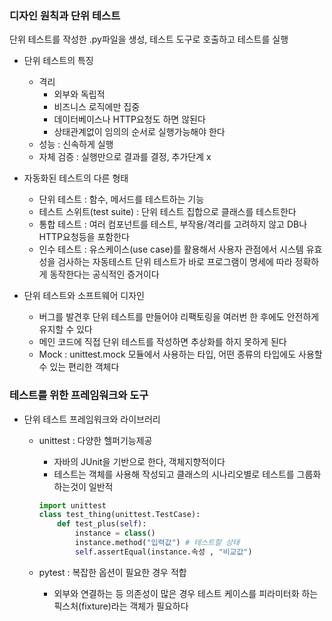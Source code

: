### 디자인 원칙과 단위 테스트
단위 테스트를 작성한 .py파일을 생성, 테스트 도구로 호출하고 테스트를 실행
- 단위 테스트의 특징
    - 격리 
        - 외부와 독립적
        - 비즈니스 로직에만 집중
        - 데이터베이스나 HTTP요청도 하면 않된다
        - 상태관계없이 임의의 순서로 실행가능해야 한다
    - 성능 : 신속하게 실행
    - 자체 검증 : 실행만으로 결과를 결정, 추가단계 x

- 자동화된 테스트의 다른 형태
    - 단위 테스트 : 함수, 메서드를 테스트하는 기능
    - 테스트 스위트(test suite) : 단위 테스트 집합으로 클래스를 테스트한다
    - 통합 테스트 : 여러 컴포넌트를 테스트, 부작용/격리를 고려하지 않고 DB나 HTTP요청등을 포함한다
    - 인수 테스트 : 유스케이스(use case)를 활용해서 사용자 관점에서 시스템 유효성을 검사하는 자동테스트
단위 테스트가 바로 프로그램이 명세에 따라 정확하게 동작한다는 공식적인 증거이다

- 단위 테스트와 소프트웨어 디자인
    - 버그를 발견후 단위 테스트를 만들어야 리팩토링을 여러번 한 후에도 안전하게 유지할 수 있다
    - 메인 코드에 직접 단위 테스트를 작성하면 추상화를 하지 못하게 된다
    - Mock : unittest.mock 모듈에서 사용하는 타입, 어떤 종류의 타입에도 사용할 수 있는 편리한 객체다

### 테스트를 위한 프레임워크와 도구
- 단위 테스트 프레임워크와 라이브러리
    - unittest : 다양한 헬퍼기능제공
        - 자바의 JUnit을 기반으로 한다, 객체지향적이다
        - 테스트는 객체를 사용해 작성되고 클래스의 시나리오별로 테스트를 그룹화 하는것이 일반적
        ```py
        import unittest
        class test_thing(unittest.TestCase):
            def test_plus(self):
                instance = class()
                instance.method("입력값") # 테스트할 상태 
                self.assertEqual(instance.속성 , "비교값")
        ```

    - pytest : 복잡한 옵션이 필요한 경우 적합
        - 외부와 연결하는 등 의존성이 많은 경우 테스트 케이스를 피라미터화 하는 픽스처(fixture)라는 객체가 필요하다


